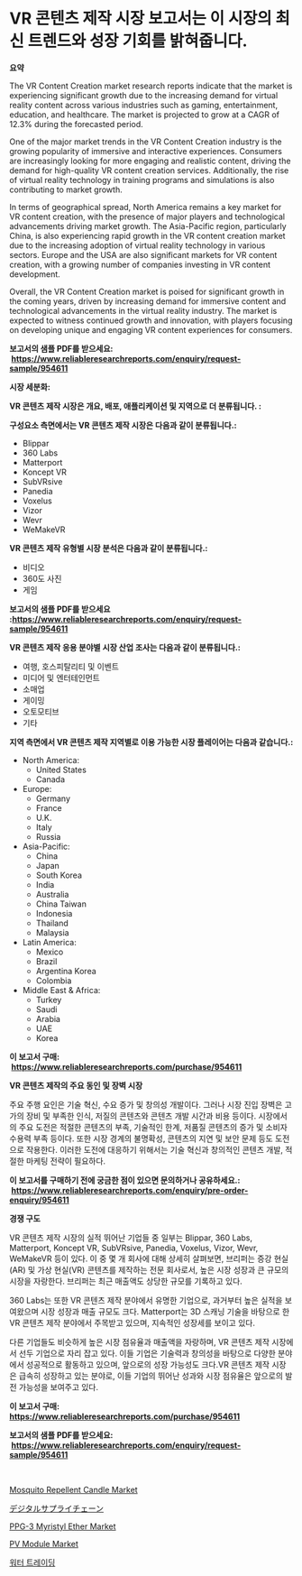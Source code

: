 <p><h1>VR 콘텐츠 제작 시장 보고서는 이 시장의 최신 트렌드와 성장 기회를 밝혀줍니다.</h1></p><p><strong>요약</strong></p>
<p><p>The VR Content Creation market research reports indicate that the market is experiencing significant growth due to the increasing demand for virtual reality content across various industries such as gaming, entertainment, education, and healthcare. The market is projected to grow at a CAGR of 12.3% during the forecasted period.</p><p>One of the major market trends in the VR Content Creation industry is the growing popularity of immersive and interactive experiences. Consumers are increasingly looking for more engaging and realistic content, driving the demand for high-quality VR content creation services. Additionally, the rise of virtual reality technology in training programs and simulations is also contributing to market growth.</p><p>In terms of geographical spread, North America remains a key market for VR content creation, with the presence of major players and technological advancements driving market growth. The Asia-Pacific region, particularly China, is also experiencing rapid growth in the VR content creation market due to the increasing adoption of virtual reality technology in various sectors. Europe and the USA are also significant markets for VR content creation, with a growing number of companies investing in VR content development.</p><p>Overall, the VR Content Creation market is poised for significant growth in the coming years, driven by increasing demand for immersive content and technological advancements in the virtual reality industry. The market is expected to witness continued growth and innovation, with players focusing on developing unique and engaging VR content experiences for consumers.</p></p>
<p><strong>보고서의 샘플 PDF를 받으세요: &nbsp;<a href="https://www.reliableresearchreports.com/enquiry/request-sample/954611">https://www.reliableresearchreports.com/enquiry/request-sample/954611</a></strong></p>
<p><strong>시장 세분화:</strong></p>
<p><strong> VR 콘텐츠 제작 시장은 개요, 배포, 애플리케이션 및 지역으로 더 분류됩니다. :</strong></p>
<p><strong>구성요소 측면에서는 VR 콘텐츠 제작 시장은 다음과 같이 분류됩니다.:</strong></p>
<p><ul><li>Blippar</li><li>360 Labs</li><li>Matterport</li><li>Koncept VR</li><li>SubVRsive</li><li>Panedia</li><li>Voxelus</li><li>Vizor</li><li>Wevr</li><li>WeMakeVR</li></ul></p>
<p><strong> VR 콘텐츠 제작 유형별 시장 분석은 다음과 같이 분류됩니다.:</strong></p>
<p><ul><li>비디오</li><li>360도 사진</li><li>게임</li></ul></p>
<p><strong>보고서의 샘플 PDF를 받으세요 :<a href="https://www.reliableresearchreports.com/enquiry/request-sample/954611">https://www.reliableresearchreports.com/enquiry/request-sample/954611</a></strong></p>
<p><strong> VR 콘텐츠 제작 응용 분야별 시장 산업 조사는 다음과 같이 분류됩니다.:</strong></p>
<p><ul><li>여행, 호스피탈리티 및 이벤트</li><li>미디어 및 엔터테인먼트</li><li>소매업</li><li>게이밍</li><li>오토모티브</li><li>기타</li></ul></p>
<p><strong>지역 측면에서 VR 콘텐츠 제작 지역별로 이용 가능한 시장 플레이어는 다음과 같습니다.:</strong></p>
<p><ul>
    <li>
        North America:
        <ul>
            <li>United States</li>
            <li>Canada</li>
        </ul>
    </li>
    <li>
        Europe:
        <ul>
            <li>Germany</li>
            <li>France</li>
            <li>U.K.</li>
            <li>Italy</li>
            <li>Russia</li>
        </ul>
    </li>
    <li>
        Asia-Pacific:
        <ul>
            <li>China</li>
            <li>Japan</li>
            <li>South Korea</li>
            <li>India</li>
            <li>Australia</li>
            <li>China Taiwan</li>
            <li>Indonesia</li>
            <li>Thailand</li>
            <li>Malaysia</li>
        </ul>
    </li>
    <li>
        Latin America:
        <ul>
            <li>Mexico</li>
            <li>Brazil</li>
            <li>Argentina Korea</li>
            <li>Colombia</li>
        </ul>
    </li>
    <li>
        Middle East & Africa:
        <ul>
            <li>Turkey</li>
            <li>Saudi</li>
            <li>Arabia</li>
            <li>UAE</li>
            <li>Korea</li>
        </ul>
    </li>
    </ul></p>
<p><strong>이 보고서 구매: &nbsp;<a href="https://www.reliableresearchreports.com/purchase/954611">https://www.reliableresearchreports.com/purchase/954611</a></strong></p>
<p><strong>VR 콘텐츠 제작의 주요 동인 및 장벽 시장</strong></p>
<p><p>주요 주행 요인은 기술 혁신, 수요 증가 및 창의성 개발이다. 그러나 시장 진입 장벽은 고가의 장비 및 부족한 인식, 저질의 콘텐츠와 콘텐츠 개발 시간과 비용 등이다. 시장에서의 주요 도전은 적절한 콘텐츠의 부족, 기술적인 한계, 저품질 콘텐츠의 증가 및 소비자 수용력 부족 등이다. 또한 시장 경계의 불명확성, 콘텐츠의 지연 및 보안 문제 등도 도전으로 작용한다. 이러한 도전에 대응하기 위해서는 기술 혁신과 창의적인 콘텐츠 개발, 적절한 마케팅 전략이 필요하다.</p></p>
<p><strong>이 보고서를 구매하기 전에 궁금한 점이 있으면 문의하거나 공유하세요.: &nbsp;<a href="https://www.reliableresearchreports.com/enquiry/pre-order-enquiry/954611">https://www.reliableresearchreports.com/enquiry/pre-order-enquiry/954611</a></strong></p>
<p><strong>경쟁 구도</strong></p>
<p><p>VR 콘텐츠 제작 시장의 실적 뛰어난 기업들 중 일부는 Blippar, 360 Labs, Matterport, Koncept VR, SubVRsive, Panedia, Voxelus, Vizor, Wevr, WeMakeVR 등이 있다. 이 중 몇 개 회사에 대해 상세히 살펴보면, 브리퍼는 증강 현실(AR) 및 가상 현실(VR) 콘텐츠를 제작하는 전문 회사로서, 높은 시장 성장과 큰 규모의 시장을 자랑한다. 브리퍼는 최근 매출액도 상당한 규모를 기록하고 있다.</p><p>360 Labs는 또한 VR 콘텐츠 제작 분야에서 유명한 기업으로, 과거부터 높은 실적을 보여왔으며 시장 성장과 매출 규모도 크다. Matterport는 3D 스캐닝 기술을 바탕으로 한 VR 콘텐츠 제작 분야에서 주목받고 있으며, 지속적인 성장세를 보이고 있다. </p><p>다른 기업들도 비슷하게 높은 시장 점유율과 매출액을 자랑하며, VR 콘텐츠 제작 시장에서 선두 기업으로 자리 잡고 있다. 이들 기업은 기술력과 창의성을 바탕으로 다양한 분야에서 성공적으로 활동하고 있으며, 앞으로의 성장 가능성도 크다.VR 콘텐츠 제작 시장은 급속히 성장하고 있는 분야로, 이들 기업의 뛰어난 성과와 시장 점유율은 앞으로의 발전 가능성을 보여주고 있다.</p></p>
<p><strong>이 보고서 구매: &nbsp; <a href="https://www.reliableresearchreports.com/purchase/954611">https://www.reliableresearchreports.com/purchase/954611</a></strong></p>
<p><strong>보고서의 샘플 PDF를 받으세요: &nbsp;<a href="https://www.reliableresearchreports.com/enquiry/request-sample/954611">https://www.reliableresearchreports.com/enquiry/request-sample/954611</a></strong><strong></strong></p>
<p>&nbsp;</p>
<p><p><a href="https://github.com/RichRobinson5/Market-Research-Report-List-4/blob/main/mosquito-repellent-candle-market.md">Mosquito Repellent Candle Market</a></p><p><a href="https://github.com/oqoeusbvpadwjs08/Market-Research-Report-List-1/blob/main/6044962185283.md">デジタルサプライチェーン</a></p><p><a href="https://carnation-joke-41f.notion.site/PPG-3-Myristyl-Ether-Market-Size-and-Examines-its-Market-Scope-with-a-Primary-Focus-on-Growth-Oppo-bef9281a142348fa99559f934db6b7e9">PPG-3 Myristyl Ether Market</a></p><p><a href="https://github.com/gdfhhhj/Market-Research-Report-List-3/blob/main/pv-module-market.md">PV Module Market</a></p><p><a href="https://github.com/vs2869dizt0/Market-Research-Report-List-1/blob/main/2036470185231.md">워터 트레이딩</a></p></p>